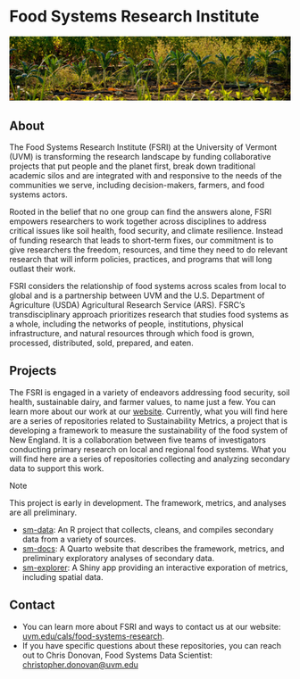 # Food Systems Research Institute

![Rows of kale at the UVM Horticultural Farm in South Burlington, Vermont](https://github.com/Food-Systems-Research-Center/.github/blob/main/hort_farm_crop.jpg)

## About

The Food Systems Research Institute (FSRI) at the University of Vermont (UVM) is transforming the research landscape by funding collaborative projects that put people and the planet first, break down traditional academic silos and are integrated with and responsive to the needs of the communities we serve, including decision-makers, farmers, and food systems actors. 

Rooted in the belief that no one group can find the answers alone, FSRI empowers researchers to work together across disciplines to address critical issues like soil health, food security, and climate resilience. Instead of funding research that leads to short-term fixes, our commitment is to give researchers the freedom, resources, and time they need to do relevant research that will inform policies, practices, and programs that will long outlast their work. 

FSRI considers the relationship of food systems across scales from local to global and is a partnership between UVM and the U.S. Department of Agriculture (USDA) Agricultural Research Service (ARS). FSRC’s transdisciplinary approach prioritizes research that studies food systems as a whole, including the networks of people, institutions, physical infrastructure, and natural resources through which food is grown, processed, distributed, sold, prepared, and eaten. 

## Projects

The FSRI is engaged in a variety of endeavors addressing food security, soil health, sustainable dairy, and farmer values, to name just a few. You can learn more about our work at our [website](https://www.uvm.edu/cals/food-systems-research). Currently, what you will find here are a series of repositories related to Sustainability Metrics, a project that is developing a framework to measure the sustainability of the food system of New England. It is a collaboration between five teams of investigators conducting primary research on local and regional food systems. What you will find here are a series of repositories collecting and analyzing secondary data to support this work.

> [!NOTE]
> This project is early in development. The framework, metrics, and analyses are all preliminary.

- [sm-data](https://www.github.com/food-systems-research-institute/sm-data): An R project that collects, cleans, and compiles secondary data from a variety of sources.
- [sm-docs](https://www.github.com/food-systems-research-institute/sm-docs): A Quarto website that describes the framework, metrics, and preliminary exploratory analyses of secondary data.
- [sm-explorer](https://www.github.com/food-systems-research-institute/sm-explorer): A Shiny app providing an interactive exporation of metrics, including spatial data.

## Contact

- You can learn more about FSRI and ways to contact us at our website: [uvm.edu/cals/food-systems-research](https://www.uvm.edu/cals/food-systems-research). 
- If you have specific questions about these repositories, you can reach out to Chris Donovan, Food Systems Data Scientist: [christopher.donovan@uvm.edu](mailto:christopher.donovan@uvm.edu)
